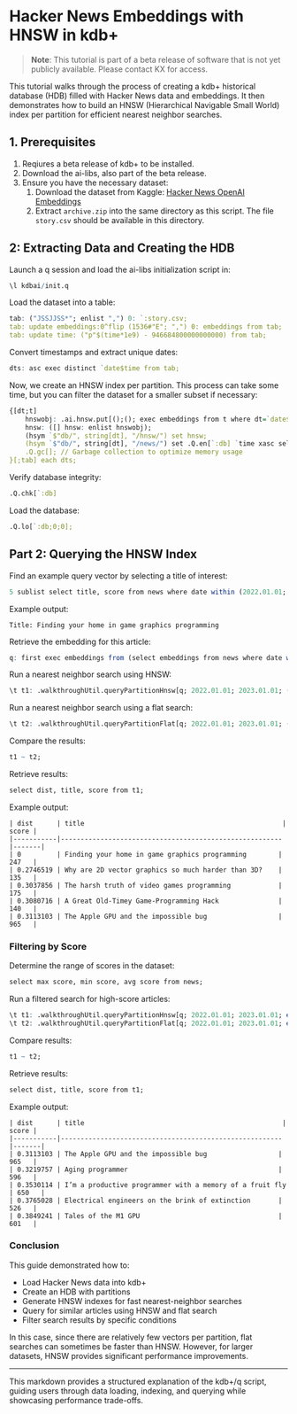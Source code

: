 # Hacker News Embeddings with HNSW in kdb+
> **Note**: This tutorial is part of a beta release of software that is not yet publicly available. Please contact KX for access.
> 
This tutorial walks through the process of creating a kdb+ historical database (HDB) filled with Hacker News data and embeddings. It then demonstrates how to build an HNSW (Hierarchical Navigable Small World) index per partition for efficient nearest neighbor searches.

## 1. Prerequisites

1. Reqiures a beta release of kdb+ to be installed.
2. Download the ai-libs, also part of the beta release.
3. Ensure you have the necessary dataset:
   1. Download the dataset from Kaggle: [Hacker News OpenAI Embeddings](https://www.kaggle.com/datasets/julien040/hacker-news-openai-embeddings?resource=download)
   2. Extract `archive.zip` into the same directory as this script. The file `story.csv` should be available in this directory.

## 2: Extracting Data and Creating the HDB

Launch a q session and load the ai-libs initialization script in:
```q
\l kdbai/init.q
```

Load the dataset into a table:

```q
tab: ("JSSJJSS*"; enlist ",") 0: `:story.csv;
tab: update embeddings:0^flip (1536#"E"; ",") 0: embeddings from tab;
tab: update time: ("p"$(time*1e9) - 946684800000000000) from tab;
```

Convert timestamps and extract unique dates:

```q
dts: asc exec distinct `date$time from tab;
```

Now, we create an HNSW index per partition. This process can take some time, but you can filter the dataset for a smaller subset if necessary:

```q
{[dt;t]
    hnswobj: .ai.hnsw.put[();(); exec embeddings from t where dt=`date$time; `L2; 8; 0Ne; 8];
    hnsw: ([] hnsw: enlist hnswobj);
    (hsym `$"db/", string[dt], "/hnsw/") set hnsw;
    (hsym `$"db/", string[dt], "/news/") set .Q.en[`:db] `time xasc select from t where dt=`date$time;
    .Q.gc[]; // Garbage collection to optimize memory usage
}[;tab] each dts;
```

Verify database integrity:

```q
.Q.chk[`:db]
```

Load the database:

```q
.Q.lo[`:db;0;0];
```

## Part 2: Querying the HNSW Index

Find an example query vector by selecting a title of interest:

```q
5 sublist select title, score from news where date within (2022.01.01; 2023.01.01);
```

Example output:

```
Title: Finding your home in game graphics programming
```

Retrieve the embedding for this article:

```q
q: first exec embeddings from (select embeddings from news where date within (2022.01.01; 2023.01.01)) where i=4;
```

Run a nearest neighbor search using HNSW:

```q
\t t1: .walkthroughUtil.queryPartitionHnsw[q; 2022.01.01; 2023.01.01; (); 5; `L2; 8];
```

Run a nearest neighbor search using a flat search:

```q
\t t2: .walkthroughUtil.queryPartitionFlat[q; 2022.01.01; 2023.01.01; (); 5; `L2];
```

Compare the results:

```q
t1 ~ t2;
```

Retrieve results:

```q
select dist, title, score from t1;
```

Example output:

```
| dist      | title                                                  | score |
|-----------|--------------------------------------------------------|-------|
| 0         | Finding your home in game graphics programming        | 247   |
| 0.2746519 | Why are 2D vector graphics so much harder than 3D?    | 135   |
| 0.3037856 | The harsh truth of video games programming            | 175   |
| 0.3080716 | A Great Old-Timey Game-Programming Hack               | 140   |
| 0.3113103 | The Apple GPU and the impossible bug                  | 965   |
```

### Filtering by Score

Determine the range of scores in the dataset:

```q
select max score, min score, avg score from news;
```

Run a filtered search for high-score articles:

```q
\t t1: .walkthroughUtil.queryPartitionHnsw[q; 2022.01.01; 2023.01.01; enlist (<;500;`score); 5; `L2; 8];
\t t2: .walkthroughUtil.queryPartitionFlat[q; 2022.01.01; 2023.01.01; enlist (<;500;`score); 5; `L2];
```

Compare results:

```q
t1 ~ t2;
```

Retrieve results:

```q
select dist, title, score from t1;
```

Example output:

```
| dist      | title                                                  | score |
|-----------|--------------------------------------------------------|-------|
| 0.3113103 | The Apple GPU and the impossible bug                  | 965   |
| 0.3219757 | Aging programmer                                      | 596   |
| 0.3530114 | I’m a productive programmer with a memory of a fruit fly | 650   |
| 0.3765028 | Electrical engineers on the brink of extinction       | 526   |
| 0.3849241 | Tales of the M1 GPU                                   | 601   |
```

### Conclusion

This guide demonstrated how to:
- Load Hacker News data into kdb+
- Create an HDB with partitions
- Generate HNSW indexes for fast nearest-neighbor searches
- Query for similar articles using HNSW and flat search
- Filter search results by specific conditions

In this case, since there are relatively few vectors per partition, flat searches can sometimes be faster than HNSW. However, for larger datasets, HNSW provides significant performance improvements.

---

This markdown provides a structured explanation of the kdb+/q script, guiding users through data loading, indexing, and querying while showcasing performance trade-offs.

